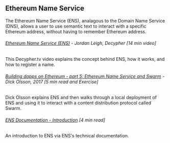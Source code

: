 ## Ethereum Name Service

The Ethereum Name Service \(ENS\), analagous to the Domain Name Service \(DNS\), allows a user to use semantic text to interact with a specific Ethereum address, without having to remember Ethereum address.

###### [Ethereum Name Service \(ENS\)](http://decypher.tv/series/ethereum-development/video/13) - Jordan Leigh, Decypher \[14 min video\]

This Decypher.tv video explains the concept behind ENS, how it works, and how to register a name.

###### [Building dapps on Ethereum - part 5: Ethereum Name Service and Swarm](https://dickolsson.com/building-dapps-on-ethereum-part-5-ethereum-name-service-swarm/) - Dick Olsson, 2017 \[5 min read and Exercise\]

Dick Olsson explains ENS and then walks through a local deployment of ENS and using it to interact with a content distribution protocol called Swarm.

###### [ENS Documentation - Introduction](http://docs.ens.domains/en/latest/introduction.html) \[4 min read\]

An introduction to ENS via ENS's technical documentation.


